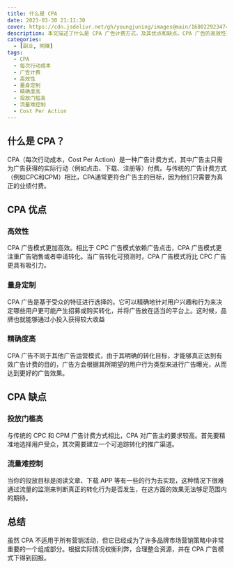 ```yaml
---
title: 什么是 CPA
date: 2023-03-30 21:11:30
cover: https://cdn.jsdelivr.net/gh/youngjuning/images@main/1680229234742.png
description: 本文描述了什么是 CPA 广告计费方式，及其优点和缺点。CPA 广告的高效性在于它更加关注广告销售或申请转化，而且能够量身定制受众，适当地放置相应平台。然而，CPA广告也有投放门槛高、流量难控等问题。
categories:
  - [副业, 网赚]
tags:
  - CPA
  - 每次行动成本
  - 广告计费
  - 高效性
  - 量身定制
  - 精确度高
  - 投放门槛高
  - 流量难控制
  - Cost Per Action
---
```


## 什么是 CPA？

CPA（每次行动成本，Cost Per Action）是一种广告计费方式，其中广告主只需为广告获得的实际行动（例如点击、下载、注册等）付费。与传统的广告计费方式（例如CPC和CPM）相比，CPA通常更符合广告主的目标，因为他们只需要为真正的业绩付费。

## CPA 优点

### 高效性

CPA 广告模式更加高效。相比于 CPC 广告模式依赖广告点击，CPA 广告模式更注重广告销售或者申请转化。当广告转化可预测时，CPA 广告模式将比 CPC 广告更具有吸引力。

### 量身定制

CPA 广告是基于受众的特征进行选择的。它可以精确地针对用户兴趣和行为来决定哪些用户更可能产生招募或购买转化，并将广告放在适当的平台上。这时候，品牌也就能够通过小投入获得较大收益

### 精确度高

CPA 广告不同于其他广告运营模式，由于其明确的转化目标，才能够真正达到有效广告计费的目的，广告方会根据其所期望的用户行为类型来进行广告曝光，从而达到更好的广告效果。

## CPA 缺点

### 投放门槛高

与传统的 CPC 和 CPM 广告计费方式相比，CPA 对广告主的要求较高。首先要精准地选择用户受众，其次需要建立一个可追踪转化的推广渠道。

### 流量难控制

当你的投放目标是阅读文章、下载 APP 等有一些的行为去实现，这种情况下很难通过流量的监测来判断真正的转化行为是否发生，在这方面的效果无法够足范围内的期待。

## 总结

虽然 CPA 不适用于所有营销活动，但它已经成为了许多品牌市场营销策略中非常重要的一个组成部分。根据实际情况权衡利弊，合理整合资源，并在 CPA 广告模式下得到回报。
